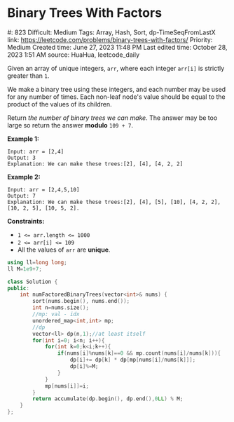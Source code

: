 # Binary Trees With Factors

#: 823
Difficult: Medium
Tags: Array, Hash, Sort, dp-TimeSeqFromLastX
link: https://leetcode.com/problems/binary-trees-with-factors/
Priority: Medium
Created time: June 27, 2023 11:48 PM
Last edited time: October 28, 2023 1:51 AM
source: HuaHua, leetcode_daily

Given an array of unique integers, `arr`, where each integer `arr[i]` is strictly greater than `1`.

We make a binary tree using these integers, and each number may be used for any number of times. Each non-leaf node's value should be equal to the product of the values of its children.

Return *the number of binary trees we can make*. The answer may be too large so return the answer **modulo** `109 + 7`.

**Example 1:**

```
Input: arr = [2,4]
Output: 3
Explanation: We can make these trees:[2], [4], [4, 2, 2]
```

**Example 2:**

```
Input: arr = [2,4,5,10]
Output: 7
Explanation: We can make these trees:[2], [4], [5], [10], [4, 2, 2], [10, 2, 5], [10, 5, 2].
```

**Constraints:**

- `1 <= arr.length <= 1000`
- `2 <= arr[i] <= 109`
- All the values of `arr` are **unique**.

```cpp
using ll=long long;
ll M=1e9+7;

class Solution {
public:
    int numFactoredBinaryTrees(vector<int>& nums) {
        sort(nums.begin(), nums.end());
        int n=nums.size();
        //mp: val - idx
        unordered_map<int,int> mp;
        //dp
        vector<ll> dp(n,1);//at least itself
        for(int i=0; i<n; i++){
            for(int k=0;k<i;k++){
                if(nums[i]%nums[k]==0 && mp.count(nums[i]/nums[k])){
                    dp[i]+= dp[k] * dp[mp[nums[i]/nums[k]]];
                    dp[i]%=M;
                }
            }
            mp[nums[i]]=i; 
        }
        return accumulate(dp.begin(), dp.end(),0LL) % M;
    }
};
```